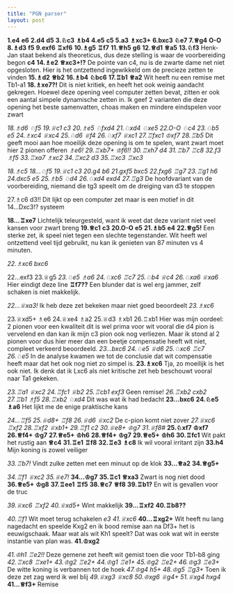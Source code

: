 ```yaml
---
title: "PGN parser"
layout: post
---
```


**1.e4** **e6** **2.d4** **d5** **3.&#9816;c3** **&#9815;b4** **4.e5** **c5** **5.a3** **&#9815;xc3+** **6.bxc3** **&#9816;e7** **7.&#9813;g4** **O-O** **8.&#9815;d3** **f5** **9.exf6** **&#9814;xf6** **10.&#9815;g5** **&#9814;f7** **11.&#9813;h5** **g6** **12.&#9813;d1** **&#9813;a5** **13.&#9816;f3** Henk-Jan staat bekend als theoreticus, dus deze stelling is waar de voorbereiding begon **c4** **14.&#9815;e2** **&#9813;xc3+!?** De pointe van c4, nu is de zwarte dame net niet opgesloten. Hier is het ontzettend ingewikkeld om de precieze zetten te vinden **15.&#9815;d2** **&#9813;b2** **16.&#9815;b4** **&#9816;bc6** **17.&#9814;b1** **&#9813;a2** Wit heeft nu een remise met Tb1-a1 **18.&#9815;xe7?!** Dit is niet kritiek, en heeft het ook weinig aandacht gekregen. Hoewel deze opening veel computer zetten bevat, zitten er ook een aantal simpele dynamische zetten in. Ik geef 2 varianten die deze opening het beste samenvatten, choas maken en mindere eindspelen voor zwart 

*18.&#9815;d6* *&#9816;f5* *19.&#9813;c1* *c3* *20.&#9815;e5* *&#9816;fxd4* *21.&#9816;xd4* *&#9816;xe5* *22.O-O* *&#9816;c4* *23.&#9816;b5* *e5* *24.&#9815;xc4* *&#9813;xc4* *25.&#9816;d6* *&#9813;f4* *26.&#9816;xf7* *&#9813;xc1* *27.&#9814;fxc1* *&#9812;xf7* *28.&#9814;b5* Dit geeft mooi aan hoe moeilijk deze opening is om te spelen, want zwart moet hier 2 pionen offeren *&#9815;e6!* *29.&#9814;xb7+* *&#9812;f6!!* *30.&#9814;xh7* *d4* *31.&#9814;b7* *&#9814;c8* *32.f3* *&#9815;f5* *33.&#9814;xa7* *&#9815;xc2* *34.&#9814;xc2* *d3* *35.&#9814;xc3* *&#9814;xc3* 


*18.&#9815;c5* *18...&#9816;f5* *19.&#9813;c1* *c3* *20.g4* *b6* *21.gxf5* *bxc5* *22.fxg6* *&#9814;g7* *23.&#9814;g1* *h6* *24.dxc5* *e5* *25.&#9815;b5* *&#9816;d4* *26.&#9816;xd4* *exd4* *27.&#9814;g3* De hoofdvariant van de voorbereiding, niemand die tg3 speelt om de dreiging van d3 te stoppen 

27.&#9815;c6 d3!! Dit lijkt op een computer zet maar is een motief in dit 14...Dxc3!? systeem 

**18...&#9814;xe7** Lichtelijk teleurgesteld, want ik weet dat deze variant niet veel kansen voor zwart breng **19.&#9813;c1** **c3** **20.O-O** **e5** **21.&#9815;b5** **e4** **22.&#9813;g5!** Een sterke zet, ik speel niet tegen een slechte tegenstander. Wit heeft wel ontzettend veel tijd gebruikt, nu kan ik genieten van 87 minuten vs 4 minuten. 

*22.&#9815;xc6* *bxc6* 

22...exf3 23.&#9813;g5 
*23.&#9816;e5* *&#9815;a6* *24.&#9816;xc6* *&#9814;c7* *25.&#9816;b4* *&#9813;c4* *26.&#9816;xa6* *&#9813;xa6* Hier eindigt deze line 
**&#9814;f7??** Een blunder dat is wel erg jammer, zelf schaken is niet makkelijk. 

*22...&#9813;xa3!* Ik heb deze zet bekeken maar niet goed beoordeelt *23.&#9815;xc6* 

23.&#9813;xd5+ &#9815;e6 24.&#9813;xe4 &#9815;a2 25.&#9813;d3 &#9815;xb1 26.&#9814;xb1 Hier was mijn oordeel: 2 pionen voor een kwaliteit dit is wel prima voor wit vooral die d4 pion is vervelend en dan kan ik mijn c3 pion ook nog verliezen. Maar ik stond al 2 pionen voor dus hier meer dan een beetje compensatie heeft wit niet, compleet verkeerd beoordeeld. 
*23...bxc6* *24.&#9816;e5* *&#9813;d6* *25.&#9816;xc6* *&#9814;c7* *26.&#9816;e5* In de analyse kwamen we tot de conclusie dat wit compensatie heeft maar dat het ook nog niet zo simpel is. 
**23.&#9815;xc6** Tja, zo moeilijk is het ook niet. Ik denk dat ik Lxc6 als niet kritische zet heb beschouwt vooral naar Ta1 gekeken. 

*23.&#9814;a1* *&#9813;xc2* *24.&#9814;fc1* *&#9813;b2* *25.&#9814;cb1* *exf3* Geen remise! *26.&#9814;xb2* *cxb2* *27.&#9814;b1* *&#9815;f5* *28.&#9814;xb2* *&#9816;xd4* Dit was wat ik had bedacht 
**23...bxc6** **24.&#9816;e5** **&#9815;a6** Het lijkt me de enige praktische kans 

*24...&#9814;f5* *25.&#9813;d8+* *&#9814;f8* *26.&#9813;d6* *&#9813;xc2* De c-pion komt niet zover *27.&#9813;xc6* *&#9814;xf2* *28.&#9814;xf2* *&#9813;xb1+* *29.&#9814;f1* *c2* *30.&#9813;e8+* *&#9812;g7* *31.&#9813;f8#* 
**25.&#9816;xf7** **&#9812;xf7** **26.&#9813;f4+** **&#9812;g7** **27.&#9813;e5+** **&#9812;h6** **28.&#9813;f4+** **&#9812;g7** **29.&#9813;e5+** **&#9812;h6** **30.&#9814;fc1** Wit pakt het rustig aan **&#9813;c4** **31.&#9814;e1** **&#9814;f8** **32.&#9814;e3** **&#9815;c8** Ik wil vooral irritant zijn **33.h4** Mijn koning is zowel veiliger 

*33.&#9814;b7!* Vindt zulke zetten met een minuut op de klok 
**33...&#9813;a2** **34.&#9813;g5+** 

*34.&#9814;f1* *&#9813;xc2* *35.&#9813;e7!* 
**34...&#9812;g7** **35.&#9814;c1** **&#9813;xa3** Zwart is nog niet dood **36.&#9813;e5+** **&#9812;g8** **37.&#9814;ee1** **&#9814;f5** **38.&#9813;c7** **&#9813;f8** **39.&#9814;b1?** En wit is gevallen voor de truc 

*39.&#9813;xc6* *&#9814;xf2* *40.&#9813;xd5+* Wint makkelijk 
**39...&#9814;xf2** **40.&#9814;b8??** 

*40.&#9814;f1* Wit moet terug schakelen *e3* *41.&#9813;xc6* 
**40...&#9814;xg2+** Wit heeft nu lang nagedacht en speelde Kxg2 en ik bood remise aan na Df3+ het is eeuwigschaak. Maar wat als wit Kh1 speelt? Dat was ook wat wit in eerste instantie van plan was. **41.&#9812;xg2** 

*41.&#9812;h1* *&#9814;e2!!* Deze gemene zet heeft wit gemist toen die voor Tb1-b8 ging *42.&#9814;xc8* *&#9814;xe1+* *43.&#9812;g2* *&#9814;e2+* *44.&#9812;g1* *&#9814;e1+* *45.&#9812;g2* *&#9814;e2+* *46.&#9812;g3* *&#9814;e3+* De witte koning is verbannen tot de hoek *47.&#9812;g4* *h5+* *48.&#9812;g5* *&#9814;g3+* Toen ik deze zet zag werd ik wel blij *49.&#9813;xg3* *&#9813;xc8* *50.&#9812;xg6* *&#9813;g4+* *51.&#9813;xg4* *hxg4* 
**41...&#9813;f3+** Remise 
